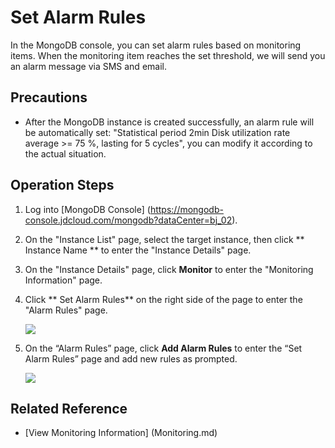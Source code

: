 # Set Alarm Rules

In the MongoDB console, you can set alarm rules based on monitoring items. When the monitoring item reaches the set threshold, we will send you an alarm message via SMS and email.

## Precautions

- After the MongoDB instance is created successfully, an alarm rule will be automatically set: "Statistical period 2min Disk utilization rate average >= 75 %, lasting for 5 cycles", you can modify it according to the actual situation.


## Operation Steps

1. Log into [MongoDB Console] (https://mongodb-console.jdcloud.com/mongodb?dataCenter=bj_02).
1. On the "Instance List" page, select the target instance, then click ** Instance Name ** to enter the "Instance Details" page.
1. On the "Instance Details" page, click **Monitor** to enter the "Monitoring Information" page.
1. Click ** Set Alarm Rules** on the right side of the page to enter the "Alarm Rules" page.

   ![](https://github.com/jdcloudcom/cn/blob/master/image/mongodb/mongo-025.png)

1. On the “Alarm Rules” page, click **Add Alarm Rules** to enter the “Set Alarm Rules” page and add new rules as prompted.
 
   ![](https://github.com/jdcloudcom/cn/blob/master/image/mongodb/mongo-026.png)

## Related Reference

- [View Monitoring Information] (Monitoring.md)
